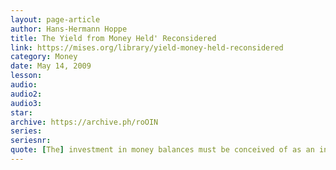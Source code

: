 ```yaml
---
layout: page-article
author: Hans-Hermann Hoppe
title: The Yield from Money Held' Reconsidered
link: https://mises.org/library/yield-money-held-reconsidered
category: Money
date: May 14, 2009
lesson: 
audio: 
audio2: 
audio3: 
star: 
archive: https://archive.ph/roOIN
series: 
seriesnr: 
quote: [The] investment in money balances must be conceived of as an investment in certainty or an investment in the reduction of subjectively felt uneasiness about uncertainty.
---
```

